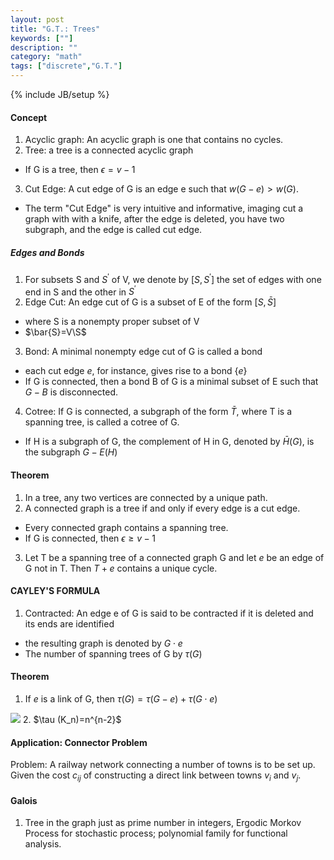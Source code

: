 ```yaml
---
layout: post
title: "G.T.: Trees"
keywords: [""]
description: ""
category: "math"
tags: ["discrete","G.T."]
---
```

{% include JB/setup %}

#### Concept 
1. Acyclic graph: An acyclic graph is one that contains no cycles.
2. Tree: a tree is a connected acyclic graph
- If G is a tree, then $\epsilon= v-1$
3. Cut Edge: A cut edge of G is an edge e such that $w(G-e)>w(G)$.
- The term "Cut Edge" is very intuitive and informative, imaging cut a graph
  with with a knife, after the edge is deleted, you have two subgraph, and the
  edge is called cut edge.

##### Edges and Bonds
1. For subsets S and $S^{\prime}$ of V, we denote by $[S,S^{\prime}]$ the set of
   edges with one end in S and the other in $S^{\prime}$
2. Edge Cut: An edge cut of G is a subset of E of the form $[S,\bar{S}]$
- where S is a nonempty proper subset of V
- $\bar{S}=V\S$ 
3. Bond: A minimal nonempty edge cut of G is called a bond
- each cut edge $e$, for instance, gives rise to a bond $\{ e \}$
- If G is connected, then a bond B of G is a minimal subset of E such that $G-B$
  is disconnected.
4. Cotree: If G is connected, a subgraph of the form $\bar{T}$, where T is a
   spanning tree, is called a cotree of G.
- If H is a subgraph of G, the complement of H in G, denoted by $\bar{H} (G)$,
  is the subgraph $G-E(H)$

#### Theorem
1. In a tree, any two vertices are connected by a unique path.
2. A connected graph is a tree if and only if every edge is a cut edge.
-  Every connected graph contains a spanning tree.
- If G is connected, then $\epsilon \geq v-1$
3. Let T be a spanning tree of a connected graph G and let $e$ be an edge of G
   not in T. Then $T+e$ contains a unique cycle.


####  CAYLEY'S FORMULA
1. Contracted: An edge e of G is said to be contracted if it is deleted and its
   ends are identified
- the resulting graph is denoted by $G\cdot e$
- The number of spanning trees of G by $\tau(G)$

#### Theorem
1. If $e$ is a link of G, then $\tau(G)=\tau (G-e)+\tau (G \cdot e)$

<img src="{{IMAGE_PATH}}/math-discrete-graph-theory-trees-spanning-number.png" />
2. $\tau (K_n)=n^{n-2}$

#### Application: Connector Problem
Problem: A railway network connecting a number of towns is to be set up. Given
the cost $c_{ij}$ of constructing a direct link between towns $v_i$ and $v_j$.

#### Galois
1. Tree in the graph just as prime number in integers, Ergodic Morkov Process
   for stochastic process; polynomial family for functional analysis.
